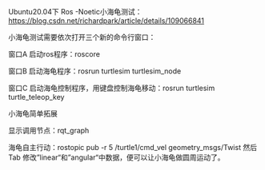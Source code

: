 Ubuntu20.04下 Ros -Noetic小海龟测试：https://blog.csdn.net/richardpark/article/details/109066841

小海龟测试需要依次打开三个新的命令行窗口：

窗口A 启动ros程序：roscore

窗口B 启动海龟程序：rosrun turtlesim turtlesim_node

窗口C 启动海龟控制程序，用键盘控制海龟移动：rosrun turtlesim turtle_teleop_key


小海龟简单拓展

显示调用节点：rqt_graph

海龟自主行动：rostopic pub -r 5 /turtle1/cmd_vel geometry_msgs/Twist 然后Tab 修改”linear“和”angular“中数据，便可以让小海龟做圆周运动了。
